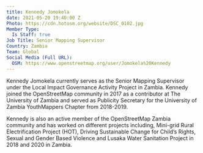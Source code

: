 ```yaml
---
title: Kennedy Jomokela
date: 2021-05-20 19:40:00 Z
Photo: https://cdn.hotosm.org/website/DSC_0102.jpg
Member Type:
  Is Staff: true
Job Title: Senior Mapping Supervisor
Country: Zambia
Team: Global
Social Media (Full URL):
  OSM: https://www.openstreetmap.org/user/Jomokela%20Kennedy
---
```


Kennedy Jomokela currently serves as the Senior Mapping Supervisor under the Local Impact Governance Activity Project in Zambia. Kennedy joined the OpenStreetMap community in 2017 as a contributor at The University of Zambia and served as Publicity Secretary for the University of Zambia YouthMappers Chapter from 2018-2019.

Kennedy is also an active member of the OpenStreetMap Zambia community and has worked on different projects including, Mini-grid Rural Electrification Project (HOT), Driving Sustainable Change for Child’s Rights, Sexual and Gender Based Violence and  Lusaka Water Sanitation  Project in 2018 and 2020 in Zambia.